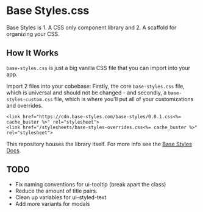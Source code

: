 # Base Styles.css

Base Styles is 1. A CSS only component library and 2. A scaffold for organizing your CSS.

## How It Works

`base-styles.css` is just a big vanilla CSS file that you can import into your app. 

Import 2 files into your cobebase: Firstly, the core `base-styles.css` file, which is universal and should not be changed - and secondly, a `base-styles-custom.css` file, which is where you'll put all of your customizations and overrides.

```
<link href="https://cdn.base-styles.com/base-styles/0.0.1.css<%= cache_buster %>" rel="stylesheet">
<link href="/stylesheets/base-styles-overrides.css<%= cache_buster %>" rel="stylesheet">
```

This repository houses the library itself. For more info see the [Base Styles Docs](https://base-styles.com).

## TODO

- Fix naming conventions for ui-tooltip (break apart the class)
- Reduce the amount of title pairs.
- Clean up variables for ui-styled-text
- Add more variants for modals